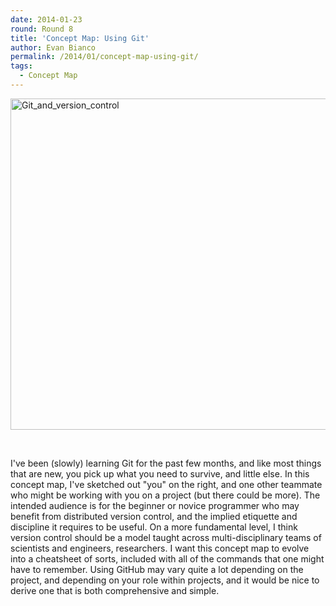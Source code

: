 ```yaml
---
date: 2014-01-23
round: Round 8
title: 'Concept Map: Using Git'
author: Evan Bianco
permalink: /2014/01/concept-map-using-git/
tags:
  - Concept Map
---
```

[<img class="alignnone size-large wp-image-5654" alt="Git_and_version_control" src="http://files.software-carpentry.org/training-course/2014/01/20140123_104413-1024x768.jpg" width="707" height="530" />][1]

&nbsp;

I've been (slowly) learning Git for the past few months, and like most things that are new, you pick up what you need to survive, and little else. In this concept map, I've sketched out "you" on the right, and one other teammate who might be working with you on a project (but there could be more). The intended audience is for the beginner or novice programmer who may benefit from distributed version control, and the implied etiquette and discipline it requires to be useful. On a more fundamental level, I think version control should be a model taught across multi-disciplinary teams of scientists and engineers, researchers. I want this concept map to evolve into a cheatsheet of sorts, included with all of the commands that one might have to remember. Using GitHub may vary quite a lot depending on the project, and depending on your role within projects, and it would be nice to derive one that is both comprehensive and simple.

 [1]: http://files.software-carpentry.org/training-course/2014/01/20140123_104413.jpg
